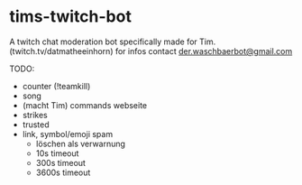 # tims-twitch-bot

A twitch chat moderation bot specifically made for Tim. (twitch.tv/datmatheeinhorn)
for infos contact der.waschbaerbot@gmail.com

TODO:

-   counter (!teamkill)
-   song
-   (macht Tim) commands webseite
-   strikes
-   trusted
-   link, symbol/emoji spam
    -   löschen als verwarnung
    -   10s timeout
    -   300s timeout
    -   3600s timeout
